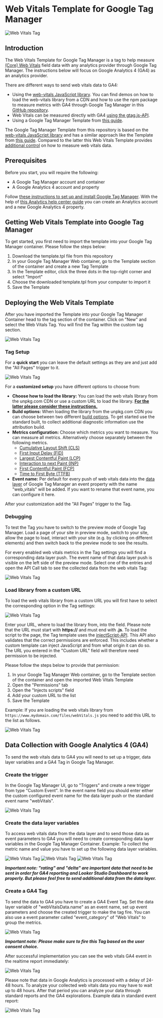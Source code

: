 # Web Vitals Template for Google Tag Manager

![Web Vitals Tag](docs/img/web-vitals-gtm-1.PNG)

## Introduction
The Web Vitals Template for Google Tag Manager is a tag to help measure [(Core) Web Vitals](https://web.dev/vitals/) field data with any analytics provider through Google Tag Manager. The instructions below will focus on Google Analytics 4 (GA4) as an analytics provider.

There are different ways to send web vitals data to GA4:

- Using the [web-vitals JavaScript library](https://github.com/GoogleChrome/web-vitals). You can find demos on how to load the web-vitals library from a CDN and how to use the npm package to measure metrics with GA4 through Google Tag Manager in this [GitHub repository](https://github.com/google-marketing-solutions/web-performance-lab/tree/main/workshop/web-vitals-lib).
- Web Vitals can be measured directly with GA4 [using the gtag.js-API](https://github.com/GoogleChrome/web-vitals#using-gtagjs-google-analytics-4).
- Using a Google Tag Manager Template from [this guide](https://www.simoahava.com/analytics/track-core-web-vitals-in-ga4-with-google-tag-manager/).

The Google Tag Manager Template from this repository is based on the [web-vitals JavaScript library](https://github.com/GoogleChrome/web-vitals) and has a similar approach like the Template from [this guide](https://www.simoahava.com/analytics/track-core-web-vitals-in-ga4-with-google-tag-manager/). Compared to the latter this Web Vitals Template provides [additional control](#tag-setup) on how to measure web vitals data.

## Prerequisites

Before you start, you will require the following:

-  A Google Tag Manager account and container
-  A Google Analytics 4 account and property

Follow [these instructions to set up and install Google Tag Manager](https://developers.google.com/tag-platform/tag-manager/web). With the help of [this Analytics help center guide](https://support.google.com/analytics/answer/9304153) you can create an Analytics account and a new Google Analytics 4 property.

## Getting Web Vitals Template into Google Tag Manager

To get started, you first need to import the template into your Google Tag Manager container. Please follow the steps below:

1. Download the template.tpl file from this repository
2. In your Google Tag Manager Web container, go to the Template section of the container and create a new Tag Template
3. In the Template editor, click the three dots in the top-right corner and select "Import"
4. Choose the downloaded template.tpl from your computer to import it
5. Save the Template

## Deploying the Web Vitals Template

After you have imported the Template into your Google Tag Manager Container head to the tag section of the container. Click on "New" and select the Web Vitals Tag. You will find the Tag within the custom tag section.

![Web Vitals Tag](docs/img/web-vitals-gtm-2.PNG)

### Tag Setup

For a **quick start** you can leave the default settings as they are and just add the "All Pages" trigger to it.

![Web Vitals Tag](docs/img/web-vitals-gtm-3.PNG)

For a **customized setup** you have different options to choose from:

- **Choose how to load the library:** You can load the web vitals library from the unpkg.com CDN or use a custom URL to load the library. **[For the latter please consider these instructions.](#load-library-from-a-custom-url)**
- **Build options:** When loading the library from the unpkg.com CDN you can choose between two different [build options](https://github.com/GoogleChrome/web-vitals#build-options). To get started use the standard built, to collect additional diagnostic information use the attribution build.
- **Metrics configuration:** Choose which metrics you want to measure. You can measure all metrics. Alternatively choose separately between the following metrics.
    + [Cumulative Layout Shift (CLS)](https://web.dev/cls/)
    + [First Input Delay (FID)](https://web.dev/fid/)
    + [Largest Contentful Paint (LCP)](https://web.dev/lcp/)
    + [Interaction to next Paint (INP)](https://web.dev/inp/)
    + [First Contentful Paint (FCP)](https://web.dev/fcp/)
    + [Time to First Byte (TTFB)](https://web.dev/ttfb/)
- **Event name:** Per default for every push of web vitals data into the [data layer](https://developers.google.com/tag-platform/tag-manager/datalayer) of Google Tag Manager an event property with the name "web_vitals" will be added. If you want to rename that event name, you can configure it here.

After your customization add the "All Pages" trigger to the Tag.

### Debugging

To test the Tag you have to switch to the preview mode of Google Tag Manager. Load a page of your site in preview mode, switch to your site, allow the page to load, interact with your site (e.g. by clicking on different elements) and then switch back to the preview mode to see the results.

For every enabled web vitals metrics in the Tag settings you will find a corresponding data layer push. The event name of that data layer push is visible on the left side of the preview mode. Select one of the entries and open the API Call tab to see the collected data from the web vitals Tag:

![Web Vitals Tag](docs/img/web-vitals-gtm-4.PNG)

### Load library from a custom URL

To load the web vitals library from a custom URL you will first have to select the corresponding option in the Tag settings:

![Web Vitals Tag](docs/img/web-vitals-gtm-5.PNG)

Enter your URL, where to load the library from, into the field. Please note that the URL must start with **https://** and must end with **.js**. To load the script to the page, the Tag template uses the [injectScript-API](https://developers.google.com/tag-platform/tag-manager/templates/api#injectscript). This API also validates that the correct permissions are enforced. This includes whether a custom template can inject JavaScript and from what origin it can do so. The URL you entered in the "Custom URL" field will therefore need permission to be injected.

Please follow the steps below to provide that permission:

1. In your Google Tag Manager Web container, go to the Template section of the container and open the imported Web Vitals Template
2. Open the "Permissions" tab
3. Open the "Injects scripts" field
4. Add your custom URL to the list
5. Save the Template

Example: If you are loading the web vitals library from ``https://www.mydomain.com/files/webVitals.js`` you need to add this URL to the list as follows.

![Web Vitals Tag](docs/img/web-vitals-gtm-6.PNG)

## Data Collection with Google Analytics 4 (GA4)

To send the web vitals data to GA4 you will need to set up a trigger, data layer variables and a GA4 Tag in Google Tag Manager.

### Create the trigger

In the Google Tag Manager UI, go to "Triggers" and create a new trigger from type "Custom Event". In the event name field you should enter either the custom configured event name for the data layer push or the standard event name "webVitals".

![Web Vitals Tag](docs/img/web-vitals-gtm-7.PNG)

### Create the data layer variables

To access web vitals data from the data layer and to send those data as event parameters to GA4 you will need to create corresponding data layer variables in the Google Tag Manager Container. Example: To collect the metric name and value you have to set up the following data layer variables.

![Web Vitals Tag](docs/img/web-vitals-gtm-8.PNG)
![Web Vitals Tag](docs/img/web-vitals-gtm-9.PNG)
![Web Vitals Tag](docs/img/web-vitals-gtm-10.PNG)

***Important note: "rating" and "delta" are important data that need to be sent in order for GA4 reporting and Looker Studio Dashboard to work properly. But please feel free to send additional data from the data layer.***

### Create a GA4 Tag

To send the data to GA4 you have to create a GA4 Event Tag. Set the data layer variable of "webVitalsData.name" as an event name, set up event parameters and choose the created trigger to make the tag fire. You can also use a event parameter called "event_category" of "Web Vitals" to group the metrics.

![Web Vitals Tag](docs/img/web-vitals-gtm-11.PNG)

***Important note: Please make sure to fire this Tag based on the user consent choice.***

After successful implementation you can see the web vitals GA4 event in the realtime report immediately:

![Web Vitals Tag](docs/img/web-vitals-gtm-12.PNG)

Please note that data in Google Analytics is processed with a delay of 24-48 hours. To analyze your collected web vitals data you may have to wait up to 48 hours. After that period you can analyze your data through standard reports and the GA4 explorations. Example data in standard event report:

![Web Vitals Tag](docs/img/web-vitals-gtm-13.PNG)

